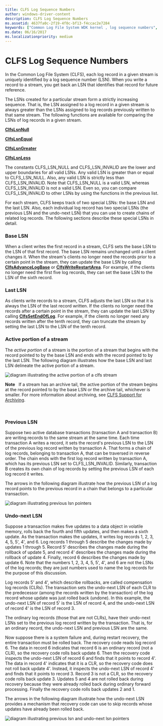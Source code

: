 ```yaml
---
title: CLFS Log Sequence Numbers
author: windows-driver-content
description: CLFS Log Sequence Numbers
ms.assetid: 4637fa0c-2f19-4f0c-bf13-f4ccac2e7284
keywords: ["Common Log File System WDK kernel , log sequence numbers", "CLFS WDK kernel , log sequence numbers", "log sequence numbers WDK CLFS", "LSNs WDK CLFS", "base LSNs WDK CLFS", "last LSNs WDK CLFS", "previous LSNs WDK CLFS", "undo-next LSNs WDK CLFS", "active stream portion WDK CLFS", "stream active portion WDK CLFS", "streams WDK CLFS"]
ms.date: 06/16/2017
ms.localizationpriority: medium
---
```


# CLFS Log Sequence Numbers





In the Common Log File System (CLFS), each log record in a given stream is uniquely identified by a log sequence number (LSN). When you write a record to a stream, you get back an LSN that identifies that record for future reference.

The LSNs created for a particular stream form a strictly increasing sequence. That is, the LSN assigned to a log record in a given stream is always greater than the LSNs assigned to log records previously written to that same stream. The following functions are available for comparing the LSNs of log records in a given stream.

[**ClfsLsnNull**](https://msdn.microsoft.com/library/windows/hardware/ff541609)

[**ClfsLsnEqual**](https://msdn.microsoft.com/library/windows/hardware/ff541590)

[**ClfsLsnGreater**](https://msdn.microsoft.com/library/windows/hardware/ff541595)

[**ClfsLsnLess**](https://msdn.microsoft.com/library/windows/hardware/ff541608)

The constants CLFS\_LSN\_NULL and CLFS\_LSN\_INVALID are the lower and upper boundaries for all valid LSNs. Any valid LSN is greater than or equal to CLFS\_LSN\_NULL. Also, any valid LSN is strictly less than CLFS\_LSN\_INVALID. Note that CLFS\_LSN\_NULL is a valid LSN, whereas CLFS\_LSN\_INVALID is not a valid LSN. Even so, you can compare CLFS\_LSN\_INVALID to other LSNs by using the functions in the previous list.

For each stream, CLFS keeps track of two special LSNs: the base LSN and the last LSN. Also, each individual log record has two special LSNs (the previous LSN and the undo-next LSN) that you can use to create chains of related log records. The following sections describe these special LSNs in detail.

### Base LSN

When a client writes the first record in a stream, CLFS sets the base LSN to the LSN of that first record. The base LSN remains unchanged until a client changes it. When the stream's clients no longer need the records prior to a certain point in the stream, they can update the base LSN by calling [**ClfsAdvanceLogBase**](https://msdn.microsoft.com/library/windows/hardware/ff540773) or [**ClfsWriteRestartArea**](https://msdn.microsoft.com/library/windows/hardware/ff541770). For example, if the clients no longer need the first five log records, they can set the base LSN to the LSN of the sixth record.

### Last LSN

As clients write records to a stream, CLFS adjusts the last LSN so that it is always the LSN of the last record written. If the clients no longer need the records after a certain point in the stream, they can update the last LSN by calling [**ClfsSetEndOfLog**](https://msdn.microsoft.com/library/windows/hardware/ff541753). For example, if the clients no longer need any records written after the tenth record, they can truncate the stream by setting the last LSN to the LSN of the tenth record.

### Active portion of a stream

The *active portion* of a stream is the portion of a stream that begins with the record pointed to by the base LSN and ends with the record pointed to by the last LSN. The following diagram illustrates how the base LSN and last LSN delineate the active portion of a stream.

![diagram illustrating the active portion of a clfs stream](images/clfsactivelog.gif)

**Note**   If a stream has an archive tail, the active portion of the stream begins at the record pointed to by the base LSN or the archive tail, whichever is smaller. For more information about archiving, see [CLFS Support for Archiving](clfs-support-for-archiving.md).

 

### Previous LSN

Suppose two active database transactions (transaction A and transaction B) are writing records to the same stream at the same time. Each time transaction A writes a record, it sets the record's previous LSN to the LSN of the previous log record written by transaction A. That forms a chain of log records, belonging to transaction A, that can be traversed in reverse order. The chain ends with the first log record written by transaction A, which has its previous LSN set to CLFS\_LSN\_INVALID. Similarly, transaction B creates its own chain of log records by setting the previous LSN of each log record it writes.

The arrows in the following diagram illustrate how the previous LSN of a log record points to the previous record in a chain that belongs to a particular transaction.

![diagram illustrating previous lsn pointers](images/clfsrecordchains.gif)

### Undo-next LSN

Suppose a transaction makes five updates to a data object in volatile memory, rolls back the fourth and fifth updates, and then makes a sixth update. As the transaction makes the updates, it writes log records 1, 2, 3, 4, 5, 5', 4', and 6. Log records 1 through 5 describe the changes made by updates 1 through 5. Record 5' describes the changes made during the rollback of update 5, and record 4' describes the changes made during the rollback of update 4. Finally, record 6 describes the changes made by update 6. Note that the numbers 1, 2, 3, 4, 5, 5', 4', and 6 are not the LSNs of the log records; they are just numbers used to name the log records for the purpose of this discussion.

Log records 5' and 4', which describe rollbacks, are called compensation log records (CLRs). The transaction sets the undo-next LSN of each CLR to the predecessor (among the records written by the transaction) of the log record whose update was just rolled back (undone). In this example, the undo-next LSN of record 5' is the LSN of record 4, and the undo-next LSN of record 4' is the LSN of record 3.

The ordinary log records (those that are not CLRs), have their undo-next LSNs set to the previous log record written by the transaction. That is, for an ordinary record, the undo-next LSN and previous LSN are the same.

Now suppose there is a system failure and, during restart recovery, the entire transaction must be rolled back. The recovery code reads log record 6. The data in record 6 indicates that record 6 is an ordinary record (not a CLR), so the recovery code rolls back update 6. Then the recovery code inspects the undo-next LSN of record 6 and finds that it points to record 4'. The data in record 4' indicates that it is a CLR, so the recovery code does not roll back update 4'. Instead, it inspects the undo-next LSN of record 4' and finds that it points to record 3. Record 3 is not a CLR, so the recovery code rolls back update 3. Updates 5 and 4 are not rolled back during recovery because they were already rolled back during ordinary forward processing. Finally the recovery code rolls back updates 2 and 1.

The arrows in the following diagram illustrate how the undo-next LSN provides a mechanism that recovery code can use to skip records whose updates have already been rolled back.

![diagram illustrating previous lsn and undo-next lsn pointers](images/clfsundonext.gif)

 

 




